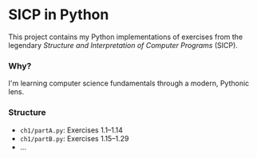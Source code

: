 # SICP in Python

This project contains my Python implementations of exercises from the legendary *Structure and Interpretation of Computer Programs* (SICP).

### Why?
I'm learning computer science fundamentals through a modern, Pythonic lens.

### Structure
- `ch1/partA.py`: Exercises 1.1–1.14
- `ch1/partB.py`: Exercises 1.15–1.29
- ...
